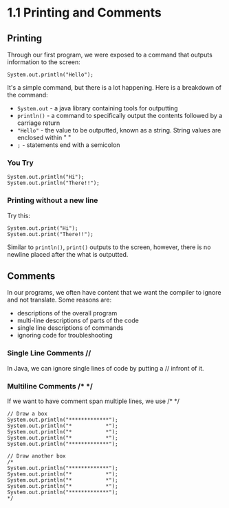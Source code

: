 # 1.1  Printing and Comments

## Printing

Through our first program, we were exposed to a command that outputs information to the screen:

`System.out.println("Hello");`

It's a simple command, but there is a lot happening.  Here is a breakdown of the command:
* `System.out` - a java library containing tools for outputting
* `println()` - a command to specifically output the contents followed by a carriage return 
* `"Hello"` - the value to be outputted,  known as a string.  String values are enclosed within " "
* `;`  - statements end with a semicolon

### You Try
```
System.out.println("Hi");
System.out.println("There!!");
```

### Printing without a new line
Try this:
```
System.out.print("Hi");
System.out.print("There!!");
```
Similar to `println()`, `print()` outputs to the screen, however, there is no newline placed after the what is outputted.


## Comments
In our programs, we often have content that we want the compiler to ignore and not translate.  Some reasons are:

* descriptions of the overall program
* multi-line descriptions of parts of the code
* single line descriptions of commands
* ignoring code for troubleshooting

### Single Line Comments //
In Java, we can ignore single lines of code by putting a // infront of it.

### Multiline Comments /*     */
If we want to have comment span multiple lines, we use /*  */
```
// Draw a box
System.out.println("*************");
System.out.println("*           *");
System.out.println("*           *");
System.out.println("*           *");
System.out.println("*************");
      
// Draw another box
/*
System.out.println("*************");
System.out.println("*           *");
System.out.println("*           *");
System.out.println("*           *");
System.out.println("*************");
*/
```

